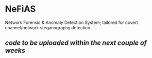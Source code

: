 # NeFiAS
Network Forensic &amp; Anomaly Detection System; tailored for covert channel/network steganography detection

## *code to be uploaded within the next couple of weeks*
